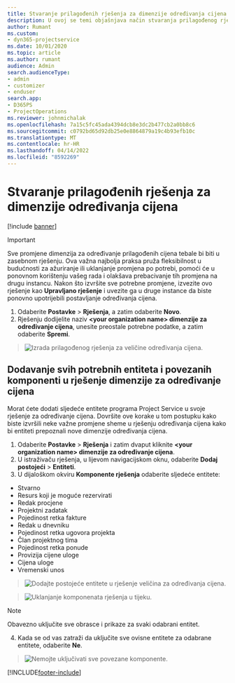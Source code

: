 ```yaml
---
title: Stvaranje prilagođenih rješenja za dimenzije određivanja cijena
description: U ovoj se temi objašnjava način stvaranja prilagođenog rješenja tijekom stvaranja dimenzija za prilagođeno određivanje cijena.
author: Rumant
ms.custom:
- dyn365-projectservice
ms.date: 10/01/2020
ms.topic: article
ms.author: rumant
audience: Admin
search.audienceType:
- admin
- customizer
- enduser
search.app:
- D365PS
- ProjectOperations
ms.reviewer: johnmichalak
ms.openlocfilehash: 7a15c5fc45ada4394dcb8e3dc2b477cb2a0bb8c6
ms.sourcegitcommit: c0792bd65d92db25e0e8864879a19c4b93efb10c
ms.translationtype: MT
ms.contentlocale: hr-HR
ms.lasthandoff: 04/14/2022
ms.locfileid: "8592269"
---
```

# <a name="create-custom-solutions-for-pricing-dimensions"></a>Stvaranje prilagođenih rješenja za dimenzije određivanja cijena

[!include [banner](../includes/psa-now-project-operations.md)]

> [!IMPORTANT]
> Sve promjene dimenzija za određivanje prilagođenih cijena tebale bi biti u zasebnom rješenju. Ova važna najbolja praksa pruža fleksibilnost u budućnosti za ažuriranje ili uklanjanje promjena po potrebi, pomoći će u ponovnom korištenju vašeg rada i olakšava prebacivanje tih promjena na drugu instancu. Nakon što izvršite sve potrebne promjene, izvezite ovo rješenje kao **Upravljano rješenje** i uvezite ga u druge instance da biste ponovno upotrijebili postavljanje određivanja cijena.

1. Odaberite **Postavke** > **Rješenja**, a zatim odaberite **Novo**. 
2. Rješenju dodijelite naziv **\<your organization name> dimenzije za određivanje cijena**, unesite preostale potrebne podatke, a zatim odaberite **Spremi**.

> ![Izrada prilagođenog rješenja za veličine određivanja cijena.](media/Creation-of-custom-pricing-dimension-solution.PNG)
  
## <a name="add-all-required-entities-and-related-components-to-the-pricing-dimension-solution"></a>Dodavanje svih potrebnih entiteta i povezanih komponenti u rješenje dimenzije za određivanje cijena
Morat ćete dodati sljedeće entitete programa Project Service u svoje rješenje za određivanje cijena. Dovršite ove korake u tom postupku kako biste izvršili neke važne promjene sheme u rješenju određivanja cijena kako bi entiteti prepoznali nove dimenzije određivanja cijena.

1. Odaberite **Postavke** > **Rješenja** i zatim dvaput kliknite **\<your organization name> dimenzije za određivanje cijena**. 
2. U istraživaču rješenja, u lijevom navigacijskom oknu, odaberite **Dodaj postojeći** > **Entiteti**.
3. U dijaloškom okviru **Komponente rješenja** odaberite sljedeće entitete:

- Stvarno
- Resurs koji je moguće rezervirati
- Redak procjene
- Projektni zadatak
- Pojedinost retka fakture
- Redak u dnevniku
- Pojedinost retka ugovora projekta
- Član projektnog tima
- Pojedinost retka ponude
- Provizija cijene uloge
- Cijena uloge 
- Vremenski unos 

> ![Dodajte postojeće entitete u rješenje veličina za određivanja cijena.](media/Existing-entities-to-PD-solution.png)

> ![Uklanjanje komponenata rješenja u tijeku.](media/Dimension-Components.png)

> [!NOTE]
> Obavezno uključite sve obrasce i prikaze za svaki odabrani entitet.

4. Kada se od vas zatraži da uključite sve ovisne entitete za odabrane entitete, odaberite **Ne**.

> ![Nemojte uključivati sve povezane komponente.](media/Do-not-include-required.png)




[!INCLUDE[footer-include](../includes/footer-banner.md)]

